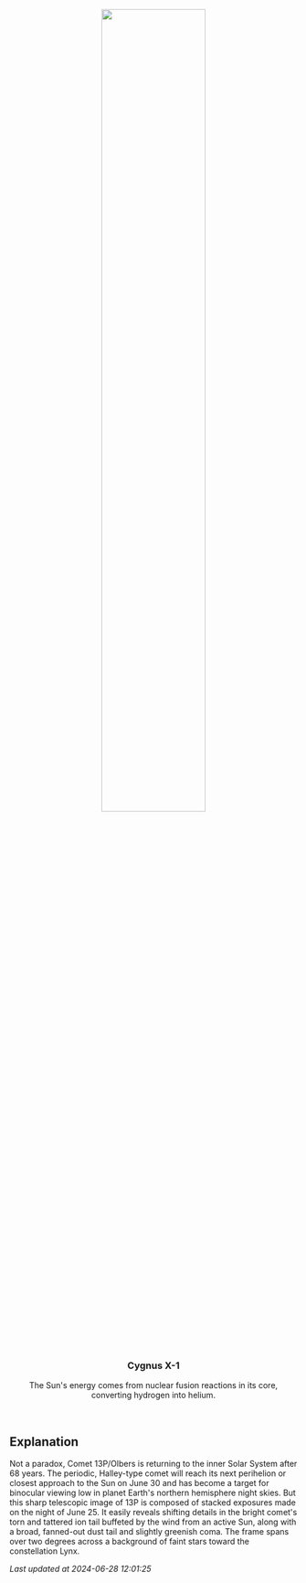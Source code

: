 <p align='center'>
    <img src='https://apod.nasa.gov/apod/image/2406/13P_Olbers_2024_06_24_215434PDT_DEBartlett1024.jpg' width='60%' />
    <h3 align="center">Cygnus X-1</h3>
    <p align="center">The Sun's energy comes from nuclear fusion reactions in its core, converting hydrogen into helium.</p>
</p>
<br/>

Explanation
--
Not a paradox, Comet 13P/Olbers is returning to the inner Solar System after 68 years. The periodic, Halley-type comet will reach its next perihelion or closest approach to the Sun on June 30 and has become a target for binocular viewing low in planet Earth's northern hemisphere night skies. But this sharp telescopic image of 13P is composed of stacked exposures made on the night of June 25. It easily reveals shifting details in the bright comet's torn and tattered ion tail buffeted by the wind from an active Sun, along with a broad, fanned-out dust tail and slightly greenish coma. The frame spans over two degrees across a background of faint stars toward the constellation Lynx.


*Last updated at 2024-06-28 12:01:25*
